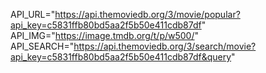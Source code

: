 API_URL="https://api.themoviedb.org/3/movie/popular?api_key=c5831ffb80bd5aa2f5b50e411cdb87df"
API_IMG="https://image.tmdb.org/t/p/w500/"
API_SEARCH="https://api.themoviedb.org/3/search/movie?api_key=c5831ffb80bd5aa2f5b50e411cdb87df&query"
